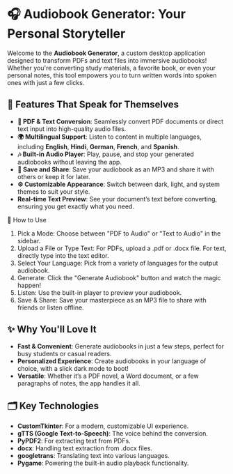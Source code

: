 # 🎧 Audiobook Generator: Your Personal Storyteller

Welcome to the **Audiobook Generator**, a custom desktop application designed to transform PDFs and text files into immersive audiobooks! Whether you're converting study materials, a favorite book, or even your personal notes, this tool empowers you to turn written words into spoken ones with just a few clicks.

## 🚀 Features That Speak for Themselves

- **📄 PDF & Text Conversion**: Seamlessly convert PDF documents or direct text input into high-quality audio files.
- **🌍 Multilingual Support**: Listen to content in multiple languages, including **English**, **Hindi**, **German**, **French**, and **Spanish**.
- **🎶 Built-in Audio Player**: Play, pause, and stop your generated audiobooks without leaving the app.
- **💾 Save and Share**: Save your audiobook as an MP3 and share it with others or keep it for later.
- **⚙️ Customizable Appearance**: Switch between dark, light, and system themes to suit your style.
- **Real-time Text Preview**: See your document’s text before converting, ensuring you get exactly what you need.

🎉 How to Use
1. Pick a Mode: Choose between "PDF to Audio" or "Text to Audio" in the sidebar.
2. Upload a File or Type Text: For PDFs, upload a .pdf or .docx file. For text, directly type into the text editor.
3. Select Your Language: Pick from a variety of languages for the output audiobook.
4. Generate: Click the "Generate Audiobook" button and watch the magic happen!
5. Listen: Use the built-in player to preview your audiobook.
6. Save & Share: Save your masterpiece as an MP3 file to share with friends or listen offline.

## ✨ Why You'll Love It
- **Fast & Convenient**: Generate audiobooks in just a few steps, perfect for busy students or casual readers.
- **Personalized Experience**: Create audiobooks in your language of choice, with a slick dark mode to boot!
- **Versatile**: Whether it’s a PDF novel, a Word document, or a few paragraphs of notes, the app handles it all.

## 🗂️ Key Technologies
- **CustomTkinter**: For a modern, customizable UI experience.
- **gTTS (Google Text-to-Speech)**: The voice behind the conversion.
- **PyPDF2**: For extracting text from PDFs.
- **docx**: Handling text extraction from .docx files.
- **googletrans**: Translating text into various languages.
- **Pygame**: Powering the built-in audio playback functionality.
